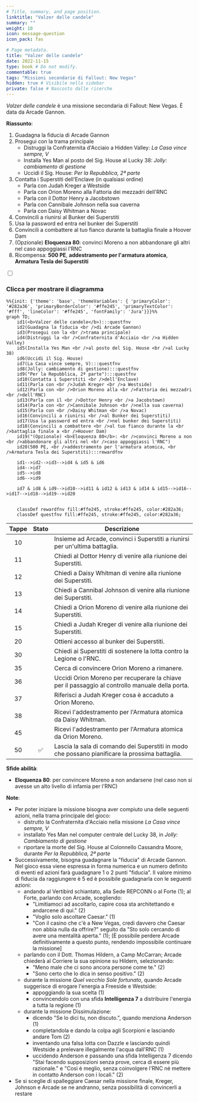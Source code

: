 ```yaml
---
# Title, summary, and page position.
linktitle: "Valzer delle candele"
summary: ""
weight: 10
icon: message-question
icon_pack: fas

# Page metadata.
title: "Valzer delle candele"
date: 2022-11-15
type: book # Do not modify.
commentable: true
tags: "Missioni secondarie di Fallout: New Vegas"
hidden: true # Visibile nella sidebar
private: false # Nascosto dalle ricerche
---
```


<div class="fnv">


*Valzer delle candele* è una missione secondaria di Fallout: New Vegas. È data da Arcade Gannon.

**Riassunto**:
1. Guadagna la fiducia di Arcade Gannon
2. Prosegui con la trama principale
   - Distruggi la Confraternita d'Acciaio a Hidden Valley: *La Casa vince sempre, V*
   - Installa Yes Man al posto del Sig. House al Lucky 38: *Jolly: cambiamento di gestione*
   - Uccidi il Sig. House: *Per la Repubblica, 2ª parte*
3. Contatta i Superstiti dell'Enclave (in qualsiasi ordine)
   -  Parla con Judah Kreger a Westside
   -  Parla con Orion Moreno alla Fattoria dei mezzadri dell'RNC
   -  Parla con il Dottor Henry a Jacobstown
   -  Parla con Cannibale Johnson nella sua caverna
   -  Parla con Daisy Whitman a Novac
4.  Convincili a riunirsi al Bunker dei Superstiti
5.  Usa la password ed entra nel bunker dei Superstiti
6.  Convincili a combattere al tuo fianco durante la battaglia finale a Hoover Dam
7.  (Opzionale) **Eloquenza 80**: convinci Moreno a non abbandonare gli altri nel caso appoggiassi l'RNC
8. Ricompensa: **500 PE**, **addestramento per l'armatura atomica**, **Armatura Tesla dei Superstiti**

<section class="chart-collapse">
<input type="checkbox" name="collapse2" id="handle2">
<h3 class="handle">
<label for="handle2">Clicca per mostrare il diagramma</label>
</h3>
<div class="content">

```mermaid
%%{init: {'theme': 'base', 'themeVariables': { 'primaryColor': '#282a36', 'primaryBorderColor': '#ffe245', 'primaryTextColor': '#fff', 'lineColor': '#ffe245', 'fontFamily': 'Jura'}}}%%
graph TD;
    id1(<b>Valzer delle candele</b>):::questfnv
    id2(Guadagna la fiducia <br />di Arcade Gannon)
    id3(Prosegui con la <br />trama principale)
    id4(Distruggi la <br />Confraternita d'Acciaio <br />a Hidden Valley)
    id5(Installa Yes Man <br />al posto del Sig. House <br />al Lucky 38)
    id6(Uccidi il Sig. House)
    id7(La Casa vince sempre, V):::questfnv 
    id8(Jolly: cambiamento di gestione):::questfnv
    id9("Per la Repubblica, 2ª parte"):::questfnv
    id10(Contatta i Superstiti <br />dell'Enclave)
    id11(Parla con <br />Judah Kreger <br />a Westside)
    id12(Parla con <br />Orion Moreno alla <br />Fattoria dei mezzadri <br />dell'RNC)
    id13(Parla con il <br />Dottor Henry <br />a Jacobstown)
    id14(Parla con <br />Cannibale Johnson <br />nella sua caverna)
    id15(Parla con <br />Daisy Whitman <br />a Novac)
    id16(Convincili a riunirsi <br />al Bunker dei Superstiti)
    id17(Usa la password ed entra <br />nel bunker dei Superstiti)
    id18(Convincili a combattere <br />al tuo fianco durante la <br />battaglia finale a <br />Hoover Dam)
    id19("(Opzionale) <b>Eloquenza 80</b>: <br />convinci Moreno a non <br />abbandonare gli altri nel <br />caso appoggiassi l'RNC")
    id20(500 PE, <br />addestramento per l'armatura atomica, <br />Armatura Tesla dei Superstiti):::rewardfnv

    id1-->id2-->id3-->id4 & id5 & id6
    id4-->id7
    id5-->id8
    id6-->id9

    id7 & id8 & id9-->id10-->id11 & id12 & id13 & id14 & id15-->id16-->id17-->id18-->id19-->id20
    
    
    classDef rewardfnv fill:#ffe245, stroke:#ffe245, color:#282a36;
    classDef questfnv fill:#ffe245, stroke:#ffe245, color:#282a36;
```

</div>
</section>

| Tappe |       Stato        | Descrizione |
|:-----:|:------------------:| ----------- |
|                           10                          |            | Insieme ad Arcade, convinci i Superstiti a riunirsi per un'ultima battaglia.                                                                                                |
|                           11                          |            | Chiedi al Dottor Henry di venire alla riunione dei Superstiti.                                                                                                              |
|                           12                          |            | Chiedi a Daisy Whitman di venire alla riunione dei Superstiti.                                                                                                              |
|                           13                          |            | Chiedi a Cannibal Johnson di venire alla riunione dei Superstiti.                                                                                                           |
|                           14                          |            | Chiedi a Orion Moreno di venire alla riunione dei Superstiti.                                                                                                               |
|                           15                          |            | Chiedi a Judah Kreger di venire alla riunione dei Superstiti.                                                                                                               |
|                           20                          |            | Ottieni accesso al bunker dei Superstiti.                                                                                                                                   |
|                           30                          |            | Chiedi ai Superstiti di sostenere la lotta contro la Legione o l'RNC.                                                                                                       |
|                           35                          |            | Cerca di convincere Orion Moreno a rimanere.                                                                                                                                |
|                           36                          |            | Uccidi Orion Moreno per recuperare la chiave per il passaggio al controllo manuale della porta.                                                                             |
|                           37                          |            | Riferisci a Judah Kreger cosa è accaduto a Orion Moreno.                                                                                                                    |
|                           38                          |            | Ricevi l'addestramento per l'Armatura atomica da Daisy Whitman.                                                                                                             |
|                           45                          |            | Ricevi l'addestramento per l'Armatura atomica da Orion Moreno.                                                                                                              |
|                           50                          | :white_check_mark: | Lascia la sala di comando dei Superstiti in modo che possano pianificare la prossima battaglia.                                                                             |



**Sfide abilità**:
- **Eloquenza 80**: per convincere Moreno a non andarsene (nel caso non si avesse un alto livello di infamia per l'RNC)



**Note**:
- Per poter iniziare la missione bisogna aver compiuto una delle seguenti azioni, nella trama principale del gioco:
  - distrutto la Confraternita d'Acciaio nella missione *La Casa vince sempre, V*
  - installato Yes Man nel computer centrale del Lucky 38, in *Jolly: Cambiamento di gestione*
  - riportare la morte del Sig. House al Colonnello Cassandra Moore, durante *Per la Repubblica, 2ª parte* 
- Successivamente, bisogna guadagnare la "fiducia" di Arcade Gannon. Nel gioco essa viene espressa in forma numerica e un numero definito di eventi ed azioni farà guadagnare 1 o 2 punti "fiducia". Il valore minimo di fiducia da raggiungere è 5 ed è possibile guadagnarla con le seguenti azioni:
  - andando al Vertibird schiantato, alla Sede REPCONN o al Forte (1); al Forte, parlando con Arcade, scegliendo:
    - "Limitiamoci ad ascoltarlo, capire cosa sta architettando e andarcene di qui." (2)
    - "Voglio solo ascoltare Caesar." (1)
    - "Con il casino che c'è a New Vegas, credi davvero che Caesar non abbia nulla da offrire?" seguito da "Sto solo cercando di avere una mentalità aperta." (1); [È possibile perdere Arcade definitivamente a questo punto, rendendo impossibile continuare la missione]
  - parlando con il Dott. Thomas Hildern, a Camp McCarran; Arcade chiederà al Corriere la sua opinione su Hildern, selezionando:
    - "Meno male che ci sono ancora persone come te." (2)
    - "Sono certo che lo dica in senso positivo." (2) 
  - durante la missione *Quel vecchio Sole fortunato*, quando Arcade suggerisce di erogare l'energia a Freeside e Westside:
    - appoggiando la sua scelta (1)
    - convincendolo con una sfida **Intelligenza 7** a distribuire l'energia a tutta la regione (1) 
  - durante la missione Dissimulazione:
    - dicendo "Se lo dici tu, non discuto.", quando menziona Anderson (1)
    - completandola e dando la colpa agli Scorpioni e lasciando andare Tom (2)
    - inventando una falsa lotta con Dazzle e lasciando quindi Westside a prelevare illegalmente l'acqua dall'RNC (1)
    - uccidendo Anderson e passando una sfida Intelligenza 7 dicendo "Stai facendo supposizioni senza prove, cerca di essere più razionale." e "Così è meglio, senza coinvolgere l'RNC né mettere in contatto Anderson con i locali." (2) 
- Se si sceglie di spalleggiare Caesar nella missione finale, Kreger, Johnson e Arcade se ne andranno, senza possibilità di convincerli a restare 


</div>


